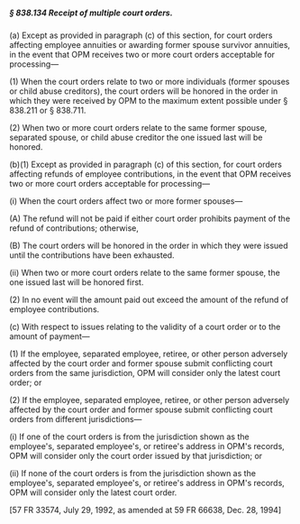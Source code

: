 ##### § 838.134 Receipt of multiple court orders. #####

(a) Except as provided in paragraph (c) of this section, for court orders affecting employee annuities or awarding former spouse survivor annuities, in the event that OPM receives two or more court orders acceptable for processing—

(1) When the court orders relate to two or more individuals (former spouses or child abuse creditors), the court orders will be honored in the order in which they were received by OPM to the maximum extent possible under § 838.211 or § 838.711.

(2) When two or more court orders relate to the same former spouse, separated spouse, or child abuse creditor the one issued last will be honored.

(b)(1) Except as provided in paragraph (c) of this section, for court orders affecting refunds of employee contributions, in the event that OPM receives two or more court orders acceptable for processing—

(i) When the court orders affect two or more former spouses—

(A) The refund will not be paid if either court order prohibits payment of the refund of contributions; otherwise,

(B) The court orders will be honored in the order in which they were issued until the contributions have been exhausted.

(ii) When two or more court orders relate to the same former spouse, the one issued last will be honored first.

(2) In no event will the amount paid out exceed the amount of the refund of employee contributions.

(c) With respect to issues relating to the validity of a court order or to the amount of payment—

(1) If the employee, separated employee, retiree, or other person adversely affected by the court order and former spouse submit conflicting court orders from the same jurisdiction, OPM will consider only the latest court order; or

(2) If the employee, separated employee, retiree, or other person adversely affected by the court order and former spouse submit conflicting court orders from different jurisdictions—

(i) If one of the court orders is from the jurisdiction shown as the employee's, separated employee's, or retiree's address in OPM's records, OPM will consider only the court order issued by that jurisdiction; or

(ii) If none of the court orders is from the jurisdiction shown as the employee's, separated employee's, or retiree's address in OPM's records, OPM will consider only the latest court order.

[57 FR 33574, July 29, 1992, as amended at 59 FR 66638, Dec. 28, 1994]
